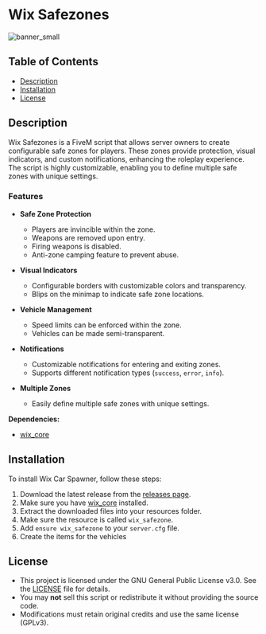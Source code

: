 # Wix Safezones
![banner_small](https://github.com/user-attachments/assets/b7ac06ab-aee0-41ea-b7c0-d0b3c2cc18b2)

## Table of Contents
- [Description](#description)
- [Installation](#installation)
- [License](#license)

## Description
Wix Safezones is a FiveM script that allows server owners to create configurable safe zones for players. These zones provide protection, visual indicators, and custom notifications, enhancing the roleplay experience. The script is highly customizable, enabling you to define multiple safe zones with unique settings.
### Features

- **Safe Zone Protection**
  - Players are invincible within the zone.
  - Weapons are removed upon entry.
  - Firing weapons is disabled.
  - Anti-zone camping feature to prevent abuse.

- **Visual Indicators**
  - Configurable borders with customizable colors and transparency.
  - Blips on the minimap to indicate safe zone locations.

- **Vehicle Management**
  - Speed limits can be enforced within the zone.
  - Vehicles can be made semi-transparent.

- **Notifications**
  - Customizable notifications for entering and exiting zones.
  - Supports different notification types (`success`, `error`, `info`).

- **Multiple Zones**
  - Easily define multiple safe zones with unique settings.

**Dependencies:**
- [wix_core](https://github.com/Wix-Development/wix_core)

## Installation
To install Wix Car Spawner, follow these steps:
1. Download the latest release from the [releases page](https://github.com/Wix-Development/wix_car_spawner/releases).
2. Make sure you have [wix_core](https://github.com/Wix-Development/wix_core) installed.
3. Extract the downloaded files into your resources folder.
4. Make sure the resource is called `wix_safezone`.
5. Add `ensure wix_safezone` to your `server.cfg` file.
6. Create the items for the vehicles

## License
- This project is licensed under the GNU General Public License v3.0. See the [LICENSE](LICENSE) file for details.
- You may **not** sell this script or redistribute it without providing the source code.  
- Modifications must retain original credits and use the same license (GPLv3).  
